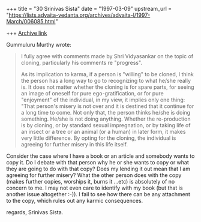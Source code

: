 +++
title = "30 Srinivas Sista"
date = "1997-03-09"
upstream_url = "https://lists.advaita-vedanta.org/archives/advaita-l/1997-March/006085.html"

+++
[Archive link](https://lists.advaita-vedanta.org/archives/advaita-l/1997-March/006085.html)

Gummuluru Murthy wrote:

>
> I fully agree with comments made by Shri Vidyasankar on the topic of
> cloning, particularly his comments re "progress".
>
> As its implication to karma, if a person is "willing" to be cloned, I
> think the person has a long way to go to recognizing to what he/she really
> is. It does not matter whether the cloning is for spare parts, for seeing
> an image of oneself for pure ego-gratification, or for pure "enjoyment" of
> the individual, in my view, it implies only one thing: "That person's
> misery is not over and it is destined that it continue for a long time to
> come.  Not only that, the person thinks he/she is doing something. He/she
> is not doing anything. Whether the re-production is by cloning, or by
> standard sexual impregnation, or by taking life of an insect or a tree or
> an animal (or a human) in later form, it makes very little difference. By
> opting for the cloning, the individual is agreeing for further misery in
> this life itself.
>

Consider the case where I have a book or an article and somebody wants to
copy it. Do I debate with that person why he or she wants to copy or what
they are going to do with that copy? Does my lending it out mean that I am
agreeing for further misery? What the other person does with the copy (makes
further copies, worships it, burns it ...etc) is absolutely of no concern to
me. I may not even care to identify with my book (but that is another issue
altogether :-)). I fail to see how there can be any attachment to the copy,
which rules out any karmic consequences.

regards,
Srinivas Sista.

